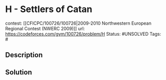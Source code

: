 # H - Settlers of Catan

contest: [[CFICPC/100726/100726|2009-2010 Northwestern European Regional Contest (NWERC 2009)]]
url: https://codeforces.com/gym/100726/problem/H
Status: #UNSOLVED
Tags: #

## Description

## Solution

